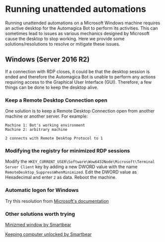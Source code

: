 # Running unattended automations
Running unattended automations on a Microsoft Windows machine requires an active desktop for the Automagica Bot to perform its activities. This can sometimes lead to issues as various mechanics designed by Microsoft cause the desktop to stop working. Here we provide some solutions/resolutions to resolve or mitigate these issues.

## Windows (Server 2016 R2)

If a connection with RDP closes, it could be that the desktop session is ended and therefore the Automagica Bot is unable to perform any actions requiring access to the Graphical User Interface (GUI). Therefore, a few things can be done to keep the desktop alive.

### Keep a Remote Desktop Connection open
One solution is to keep a Remote Desktop Connection open from another machine or another server. For example:

```
Machine 1: Bot's working environment
Machine 2: arbitrary machine

2 connects with Remote Desktop Protocol to 1
```

### Modifying the registry for minimized RDP sessions
Modify the `HKEY_CURRENT_USER\Software\Wow6432Node\Microsoft\Terminal Server Client` key by adding a new DWORD value with the name `RemoteDesktop_SuppressWhenMinimized`. Edit the DWORD value as Hexadecimal and enter `2` as data. Reboot the machine.

### Automatic logon for Windows
Try this resolution from [Microsoft's documentation](https://support.microsoft.com/en-us/help/324737/how-to-turn-on-automatic-logon-in-windows)

### Other solutions worth trying
[Minizmed window by Smartbear](https://support.smartbear.com/testcomplete/docs/testing-with/running/via-rdp/in-minimized-window.html)

[Keeping computer unlocked by Smartbear](https://support.smartbear.com/testcomplete/docs/testing-with/running/via-rdp/keeping-computer-unlocked.html)